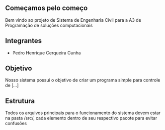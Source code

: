 ## Começamos pelo começo

Bem vindo ao projeto de Sistema de Engenharia Civil para a A3 de Programação de soluções computacionais

## Integrantes

- Pedro Henrique Cerqueira Cunha

## Objetivo

Nosso sistema possui o objetivo de criar um programa simple para controle de [...]

## Estrutura

Todos os arquivos principais para o funcionamento do sistema devem estar na pasta /src/, cada elemento dentro de seu respectivo pacote para evitar confusões
